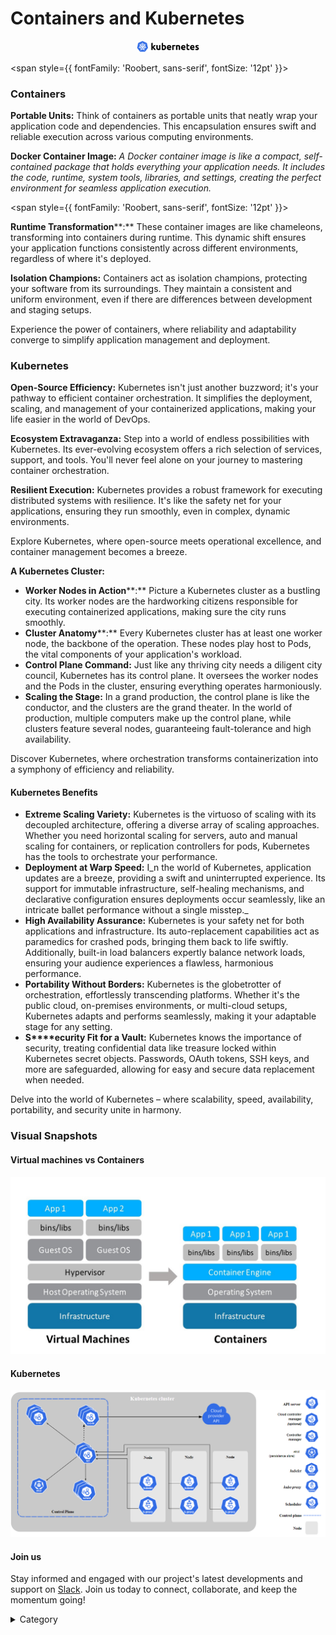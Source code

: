 



# Containers and Kubernetes

<p align="center">
  <img src="/img/ffwc.jpg" alt="Alt Text" width="100"/>
</p>

<span style={{ fontFamily: 'Roobert, sans-serif', fontSize: '12pt' }}>

### **Containers**&#x20;

**Portable Units:** Think of containers as portable units that neatly wrap your application code and dependencies. This encapsulation ensures swift and reliable execution across various computing environments.

**Docker Container Image:** _A Docker container image is like a compact, self-contained package that holds everything your application needs. It includes the code, runtime, system tools, libraries, and settings, creating the perfect environment for seamless application execution._

</span>


<span style={{ fontFamily: 'Roobert, sans-serif', fontSize: '12pt' }}>

**Runtime Transformation****:** These container images are like chameleons, transforming into containers during runtime. This dynamic shift ensures your application functions consistently across different environments, regardless of where it's deployed.

**Isolation Champions:** Containers act as isolation champions, protecting your software from its surroundings. They maintain a consistent and uniform environment, even if there are differences between development and staging setups.

Experience the power of containers, where reliability and adaptability converge to simplify application management and deployment.


### **Kubernetes**&#x20;

**Open-Source Efficiency:** Kubernetes isn't just another buzzword; it's your pathway to efficient container orchestration. It simplifies the deployment, scaling, and management of your containerized applications, making your life easier in the world of DevOps.

**Ecosystem Extravaganza:** Step into a world of endless possibilities with Kubernetes. Its ever-evolving ecosystem offers a rich selection of services, support, and tools. You'll never feel alone on your journey to mastering container orchestration.

**Resilient Execution:** Kubernetes provides a robust framework for executing distributed systems with resilience. It's like the safety net for your applications, ensuring they run smoothly, even in complex, dynamic environments.

Explore Kubernetes, where open-source meets operational excellence, and container management becomes a breeze.

**A Kubernetes Cluster:**

* **Worker Nodes in Action****:** Picture a Kubernetes cluster as a bustling city. Its worker nodes are the hardworking citizens responsible for executing containerized applications, making sure the city runs smoothly.
* **Cluster Anatomy****:** Every Kubernetes cluster has at least one worker node, the backbone of the operation. These nodes play host to Pods, the vital components of your application's workload.
* **Control Plane Command:** Just like any thriving city needs a diligent city council, Kubernetes has its control plane. It oversees the worker nodes and the Pods in the cluster, ensuring everything operates harmoniously.
* **Scaling the Stage:** In a grand production, the control plane is like the conductor, and the clusters are the grand theater. In the world of production, multiple computers make up the control plane, while clusters feature several nodes, guaranteeing fault-tolerance and high availability.

Discover Kubernetes, where orchestration transforms containerization into a symphony of efficiency and reliability.

#### **Kubernetes Benefits**&#x20;

* **Extreme Scaling Variety:** Kubernetes is the virtuoso of scaling with its decoupled architecture, offering a diverse array of scaling approaches. Whether you need horizontal scaling for servers, auto and manual scaling for containers, or replication controllers for pods, Kubernetes has the tools to orchestrate your performance.
* **Deployment at Warp Speed:** I_n the world of Kubernetes, application updates are a breeze, providing a swift and uninterrupted experience. Its support for immutable infrastructure, self-healing mechanisms, and declarative configuration ensures deployments occur seamlessly, like an intricate ballet performance without a single misstep._
* **High Availability Assurance:** Kubernetes is your safety net for both applications and infrastructure. Its auto-replacement capabilities act as paramedics for crashed pods, bringing them back to life swiftly. Additionally, built-in load balancers expertly balance network loads, ensuring your audience experiences a flawless, harmonious performance.
* **Portability Without Borders:** Kubernetes is the globetrotter of orchestration, effortlessly transcending platforms. Whether it's the public cloud, on-premises environments, or multi-cloud setups, Kubernetes adapts and performs seamlessly, making it your adaptable stage for any setting.
* **S****ecurity Fit for a Vault:** Kubernetes knows the importance of security, treating confidential data like treasure locked within Kubernetes secret objects. Passwords, OAuth tokens, SSH keys, and more are safeguarded, allowing for easy and secure data replacement when needed.

Delve into the world of Kubernetes – where scalability, speed, availability, portability, and security unite in harmony.



### Visual Snapshots

#### **Virtual machines vs Containers**&#x20;

![Alt Text](/img/c.jpg)

#### Kubernetes

![Alt Text](/img/k2.png)

#### Join us

Stay informed and engaged with our project's latest developments and support on [Slack](https://app.slack.com/client/T04QS32JX6E/C04QKEWE146). Join us today to connect, collaborate, and keep the momentum going!&#x20;

<details>

<summary>Category</summary>

Kubernetes, cloud computing, DevOps, cloud services, hosting platform, container orchestration, cloud infrastructure, cloud deployment, cloud management, cloud technology, cloud solutions&#x20;

</details>


</span>


